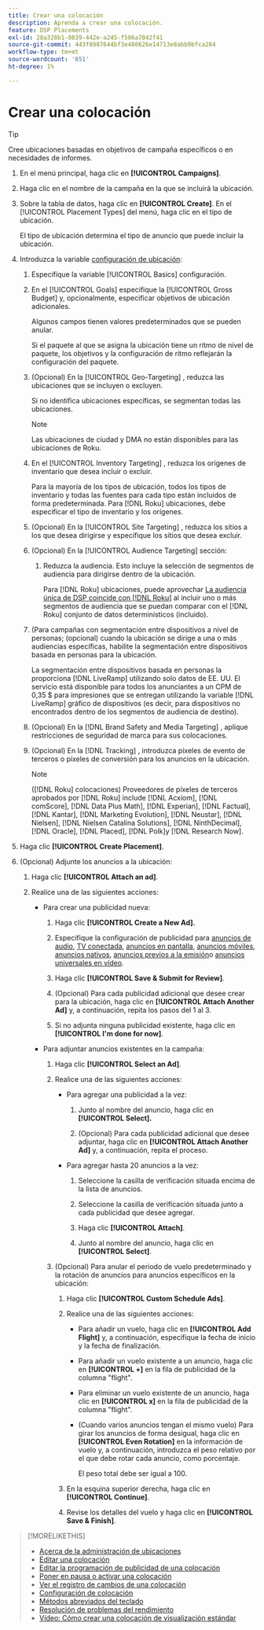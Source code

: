 ```yaml
---
title: Crear una colocación
description: Aprenda a crear una colocación.
feature: DSP Placements
exl-id: 28a328b1-0839-442e-a245-f586a7042f41
source-git-commit: 443f8907644bf3e480626e14713e8abb9bfca284
workflow-type: tm+mt
source-wordcount: '651'
ht-degree: 1%

---
```


# Crear una colocación

>[!TIP]
>
>Cree ubicaciones basadas en objetivos de campaña específicos o en necesidades de informes.

1. En el menú principal, haga clic en **[!UICONTROL Campaigns]**.

1. Haga clic en el nombre de la campaña en la que se incluirá la ubicación.

1. Sobre la tabla de datos, haga clic en **[!UICONTROL Create]**. En el [!UICONTROL Placement Types] del menú, haga clic en el tipo de ubicación.

   El tipo de ubicación determina el tipo de anuncio que puede incluir la ubicación.

1. Introduzca la variable [configuración de ubicación](placement-settings.md):

   1. Especifique la variable [!UICONTROL Basics] configuración.

   1. En el [!UICONTROL Goals] especifique la [!UICONTROL Gross Budget] y, opcionalmente, especificar objetivos de ubicación adicionales.

      Algunos campos tienen valores predeterminados que se pueden anular.

      Si el paquete al que se asigna la ubicación tiene un ritmo de nivel de paquete, los objetivos y la configuración de ritmo reflejarán la configuración del paquete.

   1. (Opcional) En la [!UICONTROL Geo-Targeting] , reduzca las ubicaciones que se incluyen o excluyen.

      Si no identifica ubicaciones específicas, se segmentan todas las ubicaciones.

      >[!NOTE]
      >
      >Las ubicaciones de ciudad y DMA no están disponibles para las ubicaciones de Roku.

   1. En el [!UICONTROL Inventory Targeting] , reduzca los orígenes de inventario que desea incluir o excluir.

      Para la mayoría de los tipos de ubicación, todos los tipos de inventario y todas las fuentes para cada tipo están incluidos de forma predeterminada. Para [!DNL Roku] ubicaciones, debe especificar el tipo de inventario y los orígenes.

   1. (Opcional) En la [!UICONTROL Site Targeting] , reduzca los sitios a los que desea dirigirse y especifique los sitios que desea excluir.

   1. (Opcional) En la [!UICONTROL Audience Targeting] sección:

      1. Reduzca la audiencia. Esto incluye la selección de segmentos de audiencia para dirigirse dentro de la ubicación.

         Para [!DNL Roku] ubicaciones, puede aprovechar [La audiencia única de DSP coincide con [!DNL Roku]](/help/dsp/inventory/roku-inventory.md) al incluir uno o más segmentos de audiencia que se puedan comparar con el [!DNL Roku] conjunto de datos determinísticos (incluido).
   1. (Para campañas con segmentación entre dispositivos a nivel de personas; (opcional) cuando la ubicación se dirige a una o más audiencias específicas, habilite la segmentación entre dispositivos basada en personas para la ubicación.

      La segmentación entre dispositivos basada en personas la proporciona [!DNL LiveRamp] utilizando solo datos de EE. UU. El servicio está disponible para todos los anunciantes a un CPM de 0,35 $ para impresiones que se entregan utilizando la variable [!DNL LiveRamp] gráfico de dispositivos (es decir, para dispositivos no encontrados dentro de los segmentos de audiencia de destino).

   1. (Opcional) En la [!DNL Brand Safety and Media Targeting] , aplique restricciones de seguridad de marca para sus colocaciones.

   1. (Opcional) En la [!DNL Tracking] , introduzca píxeles de evento de terceros o píxeles de conversión para los anuncios en la ubicación.

      >[!NOTE]
      >
      >([!DNL Roku] colocaciones) Proveedores de píxeles de terceros aprobados por [!DNL Roku] include [!DNL Acxiom], [!DNL comScore], [!DNL Data Plus Math], [!DNL Experian], [!DNL Factual], [!DNL Kantar], [!DNL Marketing Evolution], [!DNL Neustar], [!DNL Nielsen], [!DNL Nielsen Catalina Solutions], [!DNL NinthDecimal], [!DNL Oracle], [!DNL Placed], [!DNL Polk]y [!DNL Research Now].


1. Haga clic **[!UICONTROL Create Placement]**.

1. (Opcional) Adjunte los anuncios a la ubicación:

   1. Haga clic **[!UICONTROL Attach an ad]**.

   1. Realice una de las siguientes acciones:

      * Para crear una publicidad nueva:

         1. Haga clic **[!UICONTROL Create a New Ad].**

         1. Especifique la configuración de publicidad para [anuncios de audio](/help/dsp/campaign-management/ads/ad-settings-audio.md), [TV conectada](/help/dsp/campaign-management/ads/ad-settings-connected-tv.md), [anuncios en pantalla](/help/dsp/campaign-management/ads/ad-settings-display.md), [anuncios móviles](/help/dsp/campaign-management/ads/ad-settings-mobile.md), [anuncios nativos](/help/dsp/campaign-management/ads/ad-settings-native.md), [anuncios previos a la emisión](/help/dsp/campaign-management/ads/ad-settings-pre-roll.md)o [anuncios universales en vídeo](/help/dsp/campaign-management/ads/ad-settings-universal-video.md).

         1. Haga clic **[!UICONTROL Save & Submit for Review]**.

         1. (Opcional) Para cada publicidad adicional que desee crear para la ubicación, haga clic en **[!UICONTROL Attach Another Ad]** y, a continuación, repita los pasos del 1 al 3.

         1. Si no adjunta ninguna publicidad existente, haga clic en **[!UICONTROL I'm done for now]**.
      * Para adjuntar anuncios existentes en la campaña:

         1. Haga clic **[!UICONTROL Select an Ad]**.

         1. Realice una de las siguientes acciones:

            * Para agregar una publicidad a la vez:

               1. Junto al nombre del anuncio, haga clic en **[!UICONTROL Select].**

               1. (Opcional) Para cada publicidad adicional que desee adjuntar, haga clic en **[!UICONTROL Attach Another Ad]** y, a continuación, repita el proceso.
            * Para agregar hasta 20 anuncios a la vez:

               1. Seleccione la casilla de verificación situada encima de la lista de anuncios.

               1. Seleccione la casilla de verificación situada junto a cada publicidad que desee agregar.

               1. Haga clic **[!UICONTROL Attach]**.

               1. Junto al nombre del anuncio, haga clic en **[!UICONTROL Select]**.
         1. (Opcional) Para anular el periodo de vuelo predeterminado y la rotación de anuncios para anuncios específicos en la ubicación:

            1. Haga clic **[!UICONTROL Custom Schedule Ads]**.

            1. Realice una de las siguientes acciones:

               * Para añadir un vuelo, haga clic en **[!UICONTROL Add Flight]** y, a continuación, especifique la fecha de inicio y la fecha de finalización.

               * Para añadir un vuelo existente a un anuncio, haga clic en **[!UICONTROL +]** en la fila de publicidad de la columna &quot;flight&quot;.

               * Para eliminar un vuelo existente de un anuncio, haga clic en **[!UICONTROL x]** en la fila de publicidad de la columna &quot;flight&quot;.

               * (Cuando varios anuncios tengan el mismo vuelo) Para girar los anuncios de forma desigual, haga clic en **[!UICONTROL Even Rotation]** en la información de vuelo y, a continuación, introduzca el peso relativo por el que debe rotar cada anuncio, como porcentaje.

                  El peso total debe ser igual a 100.
            1. En la esquina superior derecha, haga clic en **[!UICONTROL Continue]**.

            1. Revise los detalles del vuelo y haga clic en **[!UICONTROL Save & Finish]**.





>[!MORELIKETHIS]
>
>* [Acerca de la administración de ubicaciones](placement-about.md)
>* [Editar una colocación](placement-edit.md)
>* [Editar la programación de publicidad de una colocación](placement-edit-ad-schedule.md)
>* [Poner en pausa o activar una colocación](placement-pause-activate.md)
>* [Ver el registro de cambios de una colocación](placement-change-log.md)
>* [Configuración de colocación](placement-settings.md)
>* [Métodos abreviados del teclado](/help/dsp/campaign-management/reports/keyboard-shortcuts.md)
>* [Resolución de problemas del rendimiento](/help/dsp/optimization/troubleshooting-performance.md)
>* [Vídeo: Cómo crear una colocación de visualización estándar](https://video.tv.adobe.com/v/340454)

